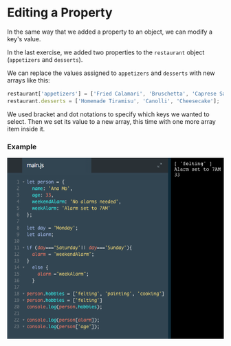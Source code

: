 # Editing a Property

In the same way that we added a property to an object, we can modify a key's value.

In the last exercise, we added two properties to the `restaurant` object (`appetizers` and `desserts`).

We can replace the values assigned to `appetizers` and `desserts` with new arrays like this:

```js
restaurant['appetizers'] = ['Fried Calamari', 'Bruschetta', 'Caprese Salad'];
restaurant.desserts = ['Homemade Tiramisu', 'Canolli', 'Cheesecake'];
```
We used bracket and dot notations to specify which keys we wanted to select. Then we set its value to a new array, this time with one more array item inside it.

### Example

![editing-a-property](../editing-a-property.png)

